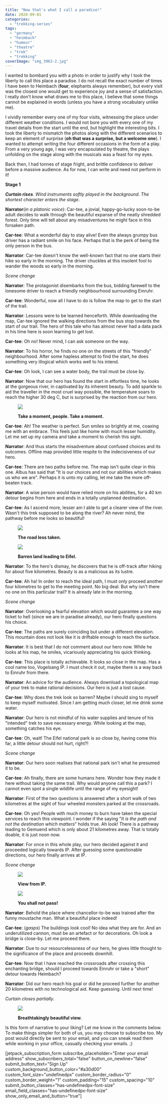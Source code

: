 ```yaml
---
title: "Now that's what I call a paradise!"
date: 2020-09-01
categories: 
  - "trekking-series"
tags: 
  - "germany"
  - "heimbach"
  - "humour"
  - "theatre"
  - "trek"
  - "trekking"
coverImage: "img_3963-2.jpg"
---
```


I wanted to bombard you with a photo in order to justify why I took the liberty to call this place a paradise. I do not recall the exact number of times I have been to Heimbach (**four**, elephants always remember), but every visit was the closest one would get to experience joy and a sense of satisfaction. I really don't know what draws me to this place, I believe that some things cannot be explained in words (unless you have a strong vocabulary unlike me).

I vividly remember every one of my four visits, witnessing the place under different weather conditions. I would not bore you with every one of my travel details from the start until the end, but highlight the interesting bits. I took the liberty to mismatch the photos along with the different scenarios to keep an element of surprise (**oh that was a surprise, but a welcome one**). I wanted to attempt writing the four different occasions in the form of a play. From a very young age, I was very encapsulated by theatre, the plays unfolding on the stage along with the musicals was a feast for my eyes.

Back then, I had tonnes of stage fright, and brittle confidence to deliver before a massive audience. As for now, I can write and need not perform in it!

**Stage 1**

_**Curtain rises**. Wind instruments softly played in the background. The shortest character enters the stage._

**Narrator**(_in a platonic voice_): Car-tee, a jovial, happy-go-lucky soon-to-be adult decides to walk through the beautiful expanse of the neatly shredded forest. Only time will tell about any misadventures he might face in this forsaken path.

**Car-tee**: What a wonderful day to stay alive! Even the always grumpy bus driver has a radiant smile on his face. Perhaps that is the perk of being the only person in the bus.

**Narrator**: Car-tee doesn't know the well-known fact that no one starts their hike so early in the morning. The driver chuckles at this insolent fool to wander the woods so early in the morning.

_Scene change_

**Narrator**: The protagonist disembarks from the bus, bidding farewell to the lonesome driver to reach a friendly neighbourhood surrounding Einruhr.

**Car-tee**: Wonderful, now all I have to do is follow the map to get to the start of the trail.

**Narrator**: Lessons were to be learned henceforth. While downloading the map, Car-tee ignored the walking directions from the bus stop towards the start of our trail. The hero of this tale who has almost never had a data pack in his time here is soon learning to get lost.

**Car-tee**: Oh no! Never mind, I can ask someone on the way.

**Narrator**: To his horror, he finds no one on the streets of this "friendly" neighbourhood. After some hapless attempt to find the start, he does something very illogical which works well to his intend.

**Car-tee**: Oh look, I can see a water body, the trail must be close by.

**Narrator**: Now that our hero has found the start in effortless time, he looks at the gorgeous river, in captivated by its inherent beauty. To add sparkle to aid the traveller in the most cruel way possible, the temperature soars to reach the higher 30 deg C, but is surprised by the reaction from our hero.

<figure>

![](/assets/img/posts/img_20190723_101003.jpg)

<figcaption>

**Take a moment, people. Take a moment.**

</figcaption>

</figure>

**Car-tee**: Ah! The weather is perfect. Sun smiles so brightly at me, coaxing me with an embrace. This feels just like home with much lesser humidity. Let me set up my camera and take a moment to cherish this sight.

**Narrator**: And thus starts the misadventure about confused choices and its outcomes. Offline map provided little respite to the indecisiveness of our hero.

**Car-tee**: There are two paths before me. The map isn't quite clear in this one. Albus has said that "It is our choices and not our abilities which makes us who we are". Perhaps it is unto my calling, let me take the more off-beaten track.

**Narrator**: A wise person would have relied more on his abilities, for a 40 km detour begins from here and ends in a totally unplanned destination.

**Car-tee**: As I ascend more, lesser am I able to get a clearer view of the river. Wasn't this trek supposed to be along the river? Ah never mind, the pathway before me looks so beautiful!

<figure>

![](/assets/img/posts/img_20190723_104917.jpg)

<figcaption>

**The road less taken.**

</figcaption>

</figure>

<figure>

![](/assets/img/posts/img_20190723_112444.jpg)

<figcaption>

**Barren land leading to Eifel.**

</figcaption>

</figure>

**Narrator**: To the hero's dismay, he discovers that he is off-track after hiking for about five kilometres. Beauty is as a malicious as its lustre.

**Car-tee**: Ah ha! In order to reach the ideal path, I must only proceed another four kilometres to get to the meeting point. No big deal. But why isn't there no one on this particular trail? It is already late in the morning.

_Scene change_

**Narrator**: Overlooking a fearful elevation which would guarantee a one way ticket to hell (since we are in paradise already), our hero finally questions his choice.

**Car-tee**: The paths are surely coinciding but under a different elevation. This mountain does not look like it is driftable enough to reach the surface.

**Narrator**: It is best that I do not comment about our hero now. While he looks at his map, he smiles, vicariously appreciating his quick thinking.

**Car-tee**: This place is totally achievable. It looks so close in the map. Has a cool name too, Vogelsang IP. I must check it out, maybe there is a way back to Einruhr from there.

**Narrator**: An advice for the audience. Always download a topological map of your trek to make rational decisions. Our hero is just a lost cause.

**Car-tee**: Why does the trek look so barren? Maybe I should sing to myself to keep myself motivated. Since I am getting much closer, let me drink some water.

**Narrator**: Our hero is not mindful of his water supplies and tenure of his "intended" trek to save necessary energy. While looking at the map, something catches his eye.

**Car-tee**: Oh, wait! The Eifel national park is so close by, having come this far, a little detour should not hurt, right?!

_Scene change_

**Narrator**: Our hero soon realises that national park isn't what he presumed it to be.

**Car-tee**: Ah finally, there are some humans here. Wonder how they made it here without taking the same trail. Why would anyone call this a park? I cannot even spot a single wildlife until the range of my eyesight!

**Narrator**: First of the two questions is answered after a short walk of two kilometres at the sight of four wheeled monsters parked at the crossroads.

**Car-tee**: Oh yes! People with much money to burn have taken the special services to reach this viewpoint. I wonder if the saying "_It is the path and not the destination which matters_" holds true. Ah look! There is a pathway leading to Gemuend which is only about 21 kilometres away. That is totally doable, it is just noon now.

**Narrator**: For once in this whole play, our hero decided against it and proceeded logically towards IP. After guessing some questionable directions, our hero finally arrives at IP.

_Scene change_

<figure>

![](/assets/img/posts/img_20190723_124913.jpg)

<figcaption>

**View from IP.**

</figcaption>

</figure>

<figure>

![](/assets/img/posts/img_20190723_130815.jpg)

<figcaption>

**You shall not pass!**

</figcaption>

</figure>

**Narrator**: Behold the place where chancellor-to-be was trained after the funny moustache man. What a beautiful place indeed!

**Car-tee**: (_gasps_) The buildings look cool! No idea what they are for. And an underutilized cannon, must be an artefact or for decorations. Oh look a bridge is close-by. Let me proceed there.

**Narrator**: Due to our resourcelessness of our hero, he gives little thought to the significance of the place and proceeds downhill.

**Car-tee**: Now that I have reached the crossroads after crossing this enchanting bridge, should I proceed towards Einruhr or take a "short" detour towards Heimbach?

**Narrator**: Did our hero reach his goal or did he proceed further for another 20 kilometres with no technological aid. Keep guessing. Until next time!

_Curtain closes partially_.

<figure>

![](/assets/img/posts/img_20190723_141305.jpg)

<figcaption>

**Breathtakingly beautiful view.**

</figcaption>

</figure>

Is this form of narrative to your liking? Let me know in the comments below. To make things simpler for both of us, you may choose to subscribe too. My post would directly be sent to your email, and you can sneak read them while working in your office, casually checking your emails. ;)

\[jetpack\_subscription\_form subscribe\_placeholder="Enter your email address" show\_subscribers\_total="false" button\_on\_newline="false" submit\_button\_text="Sign Up" custom\_background\_button\_color="#a30d00" custom\_font\_size="undefinedpx" custom\_border\_radius="0" custom\_border\_weight="1" custom\_padding="15" custom\_spacing="10" submit\_button\_classes="has-undefinedpx-font-size" email\_field\_classes="has-undefinedpx-font-size" show\_only\_email\_and\_button="true"\]
